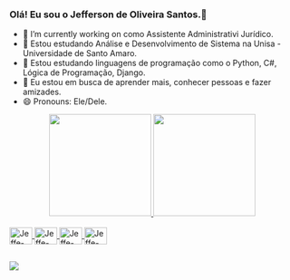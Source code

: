 ### Olá! Eu sou o Jefferson de Oliveira Santos.👋

- 🔭 I’m currently working on como Assistente Administrativi Jurídico.
- 🌱  Estou estudando Análise e Desenvolvimento de Sistema na Unisa - Universidade de Santo Amaro.
- 👯  Estou estudando  linguagens de programação como o Python, C#, Lógica de Programação, Django.
- 🤔  Eu estou em busca de  aprender mais, conhecer pessoas e fazer amizades.
- 😄 Pronouns: Ele/Dele.

<div align="center">
  <a href="https://github.com/JeffersonOliveiraSantos">
  <img height="180em" src="https://github-readme-stats.vercel.app/api?username=JeffersonOliveiraSantos&show_icons=false&theme=dracula&include_all_commits=true&count_private=true"/>
  <img height="180em" src="https://github-readme-stats.vercel.app/api/top-langs/?username=JeffersonOliveiraSantos&layout=compact&langs_count=7&theme=dracula"/>
</div>

<div style="display: inline_block"><br>
  <img align="center" alt="Jeffe-HTML" height="30" width="40" src="https://raw.githubusercontent.com/devicons/devicon/master/icons/html5/html5-original .svg">
  <img align="center" alt="Jeffe-CSS" height="30" width="40" src="https://raw.githubusercontent.com/devicons/devicon/master/icons/css3/css3-original .svg">
  <img align="center" alt="Jeffe-Python" height="30" width="40" src="https://raw.githubusercontent.com/devicons/devicon/master/icons/python/python-original .svg">
  <img align="center" alt="Jeffe-Csharp" height="30" width="40" src="https://raw.githubusercontent.com/devicons/devicon/master/icons/csharp/csharp-original .svg">
</div>

  ##
 
<div>
  <a href = "mailto:jeffersondeoliveirasantos266@gmail.com"><img src="https://img.shields.io/badge/-Gmail-%23333?style=for-the-badge&logo=gmail&logoColor=white" destino ="_blank"></a>
</div>
